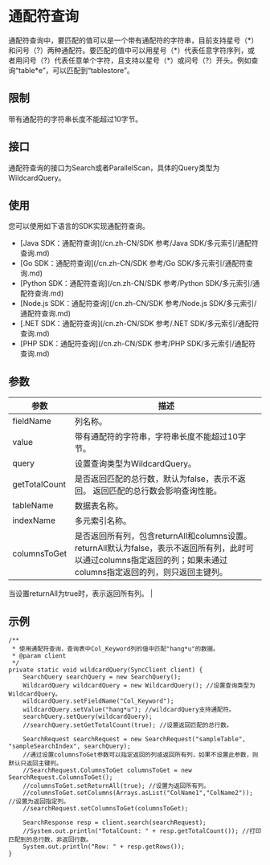 # 通配符查询

通配符查询中，要匹配的值可以是一个带有通配符的字符串，目前支持星号（\*）和问号（?）两种通配符。要匹配的值中可以用星号（\*）代表任意字符序列，或者用问号（?）代表任意单个字符，且支持以星号（\*）或问号（?）开头。例如查询“table\*e”，可以匹配到“tablestore”。

## 限制

带有通配符的字符串长度不能超过10字节。

## 接口

通配符查询的接口为Search或者ParallelScan，具体的Query类型为WildcardQuery。

## 使用

您可以使用如下语言的SDK实现通配符查询。

-   [Java SDK：通配符查询](/cn.zh-CN/SDK 参考/Java SDK/多元索引/通配符查询.md)
-   [Go SDK：通配符查询](/cn.zh-CN/SDK 参考/Go SDK/多元索引/通配符查询.md)
-   [Python SDK：通配符查询](/cn.zh-CN/SDK 参考/Python SDK/多元索引/通配符查询.md)
-   [Node.js SDK：通配符查询](/cn.zh-CN/SDK 参考/Node.js SDK/多元索引/通配符查询.md)
-   [.NET SDK：通配符查询](/cn.zh-CN/SDK 参考/.NET SDK/多元索引/通配符查询.md)
-   [PHP SDK：通配符查询](/cn.zh-CN/SDK 参考/PHP SDK/多元索引/通配符查询.md)

## 参数

|参数|描述|
|--|--|
|fieldName|列名称。|
|value|带有通配符的字符串，字符串长度不能超过10字节。|
|query|设置查询类型为WildcardQuery。|
|getTotalCount|是否返回匹配的总行数，默认为false，表示不返回。 返回匹配的总行数会影响查询性能。 |
|tableName|数据表名称。|
|indexName|多元索引名称。|
|columnsToGet|是否返回所有列，包含returnAll和columns设置。 returnAll默认为false，表示不返回所有列，此时可以通过columns指定返回的列；如果未通过columns指定返回的列，则只返回主键列。

当设置returnAll为true时，表示返回所有列。 |

## 示例

```
/**
 * 使用通配符查询，查询表中Col_Keyword列的值中匹配"hang*u"的数据。
 * @param client
 */
private static void wildcardQuery(SyncClient client) {
    SearchQuery searchQuery = new SearchQuery();
    WildcardQuery wildcardQuery = new WildcardQuery(); //设置查询类型为WildcardQuery。
    wildcardQuery.setFieldName("Col_Keyword");
    wildcardQuery.setValue("hang*u"); //wildcardQuery支持通配符。
    searchQuery.setQuery(wildcardQuery);
    //searchQuery.setGetTotalCount(true); //设置返回匹配的总行数。

    SearchRequest searchRequest = new SearchRequest("sampleTable", "sampleSearchIndex", searchQuery);
    //通过设置columnsToGet参数可以指定返回的列或返回所有列，如果不设置此参数，则默认只返回主键列。
    //SearchRequest.ColumnsToGet columnsToGet = new SearchRequest.ColumnsToGet();
    //columnsToGet.setReturnAll(true); //设置为返回所有列。
    //columnsToGet.setColumns(Arrays.asList("ColName1","ColName2")); //设置为返回指定列。
    //searchRequest.setColumnsToGet(columnsToGet);

    SearchResponse resp = client.search(searchRequest);
    //System.out.println("TotalCount: " + resp.getTotalCount()); //打印匹配到的总行数，非返回行数。
    System.out.println("Row: " + resp.getRows());
}
```

